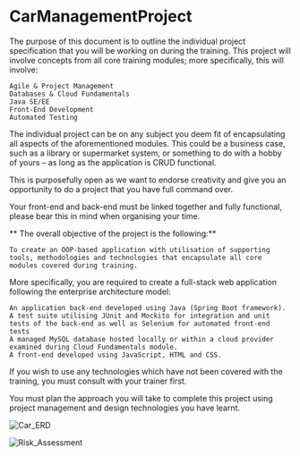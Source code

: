 # CarManagementProject

The purpose of this document is to outline the individual project specification that you will be working on during the training. This project will involve concepts from all core training modules; more specifically, this will involve:

    Agile & Project Management
    Databases & Cloud Fundamentals
    Java SE/EE
    Front-End Development
    Automated Testing

The individual project can be on any subject you deem fit of encapsulating all aspects of the aforementioned modules. This could be a business case, such as a library or supermarket system, or something to do with a hobby of yours – as long as the application is CRUD functional.

This is purposefully open as we want to endorse creativity and give you an opportunity to do a project that you have full command over.

Your front-end and back-end must be linked together and fully functional, please bear this in mind when organising your time. 



** The overall objective of the project is the following:**

    To create an OOP-based application with utilisation of supporting tools, methodologies and technologies that encapsulate all core modules covered during training.

More specifically, you are required to create a full-stack web application following the enterprise architecture model:

    An application back-end developed using Java (Spring Boot framework).
    A test suite utilising JUnit and Mockito for integration and unit tests of the back-end as well as Selenium for automated front-end tests
    A managed MySQL database hosted locally or within a cloud provider examined during Cloud Fundamentals module.
    A front-end developed using JavaScript, HTML and CSS.

If you wish to use any technologies which have not been covered with the training, you must consult with your trainer first.

You must plan the approach you will take to complete this project using project management and design technologies you have learnt. 

![Car_ERD](https://user-images.githubusercontent.com/101716153/173100717-838e1437-171b-423e-ac0e-617904337ee3.png)

![Risk_Assessment](https://user-images.githubusercontent.com/101716153/173102759-e777e414-b53a-42a8-b2cf-9209271a8a6f.png)
